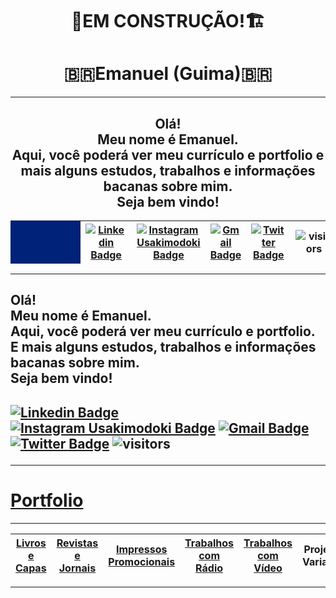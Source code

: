 <!--suppress ALL -->
<h1 align="center">🚧EM CONSTRUÇÃO!🏗</h1>

<h1 align="center">🇧🇷Emanuel (Guima)🇧🇷</h1>

---

<h2 align="center">Olá!</br>
Meu nome é Emanuel.</br>
Aqui, você poderá ver meu currículo e portfolio e mais alguns estudos, trabalhos e informações bacanas sobre mim.</br>
Seja bem vindo!</h2>


<style>

    .heatMap td {
        
        word-wrap: break-word;
        text-align: center;
        border-color: white;
    }
    .heatMap th:nth-child(1) { background: #002279; }
    .heatMap th:nth-child(7) { background: #002279; }

</style>

<div class="heatMap">

| &emsp;&emsp;&emsp;&emsp;&emsp;&emsp; | [![Linkedin Badge](https://img.shields.io/badge/-Emanuel-blue?style=flat-square&logo=Linkedin&logoColor=white&link=https://www.linkedin.com/in/gimaranes/)](https://www.linkedin.com/in/gimaranes/) | [![Instagram Usakimodoki Badge](https://img.shields.io/badge/-3dguima-blueviolet?style=flat-square&logo=Instagram&logoColor=white&link=https://www.instagram.com/usakimodoki/)](https://www.instagram.com/3dguima/) | [![Gmail Badge](https://img.shields.io/badge/-Emanuel-c14438?style=flat-square&logo=Gmail&logoColor=white&link=mailto:3dguima@gmail.com@gmail.com)](mailto:3dguima@gmail.com) | [![Twitter Badge](https://img.shields.io/badge/-_3DGuima-1ca0f1?style=flat&labelColor=1ca0f1&logo=twitter&logoColor=white&link=https://twitter.com/usakimodoki)](https://twitter.com/_3DGuima) | ![visitors](https://visitor-badge.glitch.me/badge?page_id=3dguima.3dguima) | &emsp;&emsp;&emsp;&emsp;&emsp;&emsp; |
| :-----: | :-----: | :-----: | :-----: | :-----: |:-----: |:-----: |

</div>


----

<h2>Olá!</br>
Meu nome é Emanuel.</br>
Aqui, você poderá ver meu currículo e portfolio.</br>
E mais alguns estudos, trabalhos e informações bacanas sobre mim.</br>
Seja bem vindo!<h2>

<!--START_SECTION:badges-->

[![Linkedin Badge](https://img.shields.io/badge/-Emanuel-blue?style=flat-square&logo=Linkedin&logoColor=white&link=https://www.linkedin.com/in/gimaranes/)](https://www.linkedin.com/in/gimaranes/)
[![Instagram Usakimodoki Badge](https://img.shields.io/badge/-3dguima-blueviolet?style=flat-square&logo=Instagram&logoColor=white&link=https://www.instagram.com/usakimodoki/)](https://www.instagram.com/3dguima/)
[![Gmail Badge](https://img.shields.io/badge/-Emanuel-c14438?style=flat-square&logo=Gmail&logoColor=white&link=mailto:3dguima@gmail.com@gmail.com)](mailto:3dguima@gmail.com)
[![Twitter Badge](https://img.shields.io/badge/-_3DGuima-1ca0f1?style=flat&labelColor=1ca0f1&logo=twitter&logoColor=white&link=https://twitter.com/usakimodoki)](https://twitter.com/_3DGuima)
![visitors](https://visitor-badge.glitch.me/badge?page_id=3dguima.3dguima)

<!--END_SECTION:badges-->

----

# <ins>Portfolio</ins>

----

| [**Livros e Capas**](/livros-capas/livros-capas.md) | [**Revistas e Jornais**](/revistas-jornais/revistas-jornais.md) | [**Impressos Promocionais**](/impressos-promocionais/impressos-promocionais.md) | [**Trabalhos com Rádio**](/trabalhos-radio/trabalhos-radio.md) | [**Trabalhos com Vídeo**](/trabalhos-video/trabalhos-video.md) | **Projetos Variados** |
| :-----: | :-----: | :-----: | :-----: | :-----: | :-----: |

----

